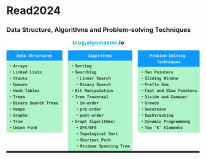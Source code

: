 # Read2024

### Data Structure, Algorithms and Problem-solving Techniques

![img.png](DSA-2024/images/img.png)